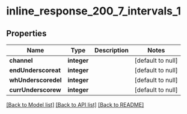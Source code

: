 # inline_response_200_7_intervals_1

## Properties
Name | Type | Description | Notes
------------ | ------------- | ------------- | -------------
**channel** | **integer** |  | [default to null]
**endUnderscoreat** | **integer** |  | [default to null]
**whUnderscoredel** | **integer** |  | [default to null]
**currUnderscorew** | **integer** |  | [default to null]

[[Back to Model list]](../README.md#documentation-for-models) [[Back to API list]](../README.md#documentation-for-api-endpoints) [[Back to README]](../README.md)


